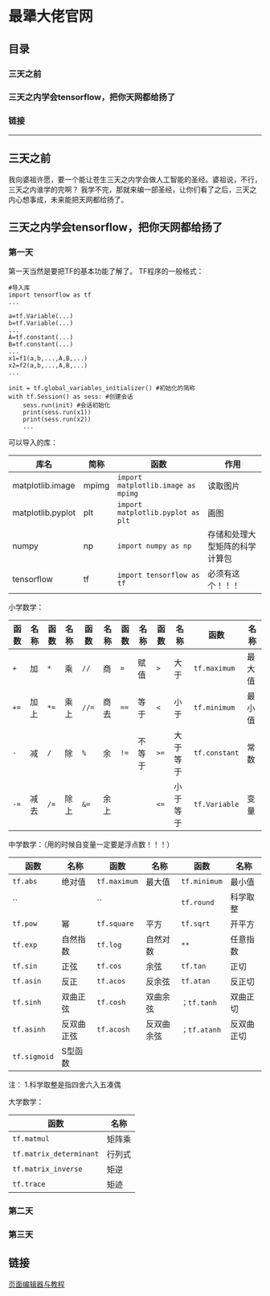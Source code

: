 # 最犟大佬官网
## 目录
### 三天之前
### 三天之内学会tensorflow，把你天网都给扬了
### 链接
----
## 三天之前
我向婆祖许愿，要一个能让苍生三天之内学会做人工智能的圣经。婆祖说，不行，三天之内谁学的完啊？
我学不完，那就来编一部圣经，让你们看了之后，三天之内心想事成，未来能把天网都给扬了。
## 三天之内学会tensorflow，把你天网都给扬了
### 第一天
第一天当然是要把TF的基本功能了解了。
TF程序的一般格式：
```
#导入库
import tensorflow as tf
...

a=tf.Variable(...)
b=tf.Variable(...)
...
A=tf.constant(...)
B=tf.constant(...)
...
x1=f1(a,b,...,A,B,...)
x2=f2(a,b,...,A,B,...)
...

init = tf.global_variables_initializer() #初始化的简称
with tf.Session() as sess: #创建会话
    sess.run(init) #会话初始化
    print(sess.run(x1))
    print(sess.run(x2))
    ...
```
可以导入的库：

|库名|简称|函数|作用|
|-|-|-|-|
|matplotlib.image|mpimg|`import matplotlib.image as mpimg`|读取图片|
|matplotlib.pyplot|plt|`import matplotlib.pyplot as plt`|画图|
|numpy|np|`import numpy as np`|存储和处理大型矩阵的科学计算包|
|tensorflow|tf|`import tensorflow as tf`|必须有这个！！！|

小学数学：

|函数|名称|函数|名称|函数|名称|函数|名称|函数|名称|函数|名称|
|-|-|-|-|-|-|-|-|-|-|-|-|
|`+`|加 |`*` |乘 |`//`|商 |`=`|赋值 |`>`|大于|`tf.maximum`|最大值|
|`+=`|加上|`*=`|乘上|`//=`|商去|`==`|等于 |`<`|小于|`tf.minimum`|最小值|
|`-`|减 |`/` |除 |`%`|余 |`!=`|不等于|`>=`|大于等于|`tf.constant`|常数|
|`-=`|减去|`/=`|除上|`&=`|余上|||`<=`|小于等于|`tf.Variable`|变量|

中学数学：（用的时候自变量一定要是浮点数！！！）

|函数|名称|函数|名称|函数|名称|
|-|-|-|-|-|-|
|`tf.abs`|绝对值|`tf.maximum`|最大值|`tf.minimum`|最小值|
|``||``||`tf.round`|科学取整|
|`tf.pow`|幂|`tf.square`|平方|`tf.sqrt`|开平方|
|`tf.exp`|自然指数|`tf.log`|自然对数|`**`|任意指数|
|`tf.sin`|正弦|`tf.cos`|余弦|`tf.tan`|正切|
|`tf.asin`|反正|`tf.acos`|反余弦|`tf.atan`|反正切|
|`tf.sinh`|双曲正弦|`tf.cosh`|双曲余弦|`；tf.tanh`|双曲正切|
|`tf.asinh`|反双曲正弦|`tf.acosh`|反双曲余弦|`；tf.atanh`|反双曲正切|
|`tf.sigmoid`|S型函数|||||
注：
1.科学取整是指四舍六入五凑偶

大学数学：

|函数|名称|
|-|-|
|`tf.matmul`|矩阵乘|
|`tf.matrix_determinant`|行列式|
|`tf.matrix_inverse`|矩逆|
|`tf.trace`|矩迹|

### 第二天

### 第三天

## 链接
[页面编辑器与教程](https://www.mdeditor.com)
